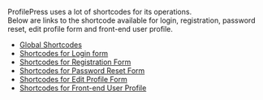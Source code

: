 ProfilePress uses a lot of shortcodes for its operations.  
Below are links to the shortcode available for login, registration, password reset, edit profile form and front-end user profile.


* [Global Shortcodes](http://profilepress.net/docs/shortcode-api/global/)
* [Shortcodes for Login  form](http://profilepress.net/docs/shortcode-api/global/)
* [Shortcodes for Registration Form](http://profilepress.net/docs/shortcode-api/registration-form/)
* [Shortcodes for Password Reset Form](http://profilepress.net/docs/shortcode-api/password-reset-form/)
* [Shortcodes for Edit Profile Form](http://profilepress.net/docs/shortcode-api/edit-profile-form/)
* [Shortcodes for Front-end User Profile](http://profilepress.net/docs/shortcode-api/user-profile/)
